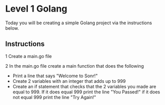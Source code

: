 # Level 1 Golang

Today you will be creating a simple Golang project via the instructions below.

## Instructions

1 Create a main.go file 

2 In the main.go file create a main function that does the following
- Print a line that says "Welcome to Sonr!"
- Create 2 variables with an integer that adds up to 999
- Create an if statement that checks that the 2 variables you made are equal to 999. If it does equal 999 print the line "You Passed!" if it does not equal 999 print the line "Try Again!"